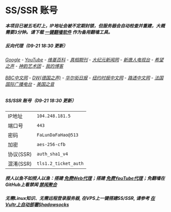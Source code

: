 # SS/SSR 账号 

##### 本项目已被五毛盯上，IP地址会被不定期封锁，但服务器会自动检查并重建，大概需要3分钟。请下载 [一键翻墙软件](https://github.com/gfw-breaker/nogfw/blob/master/README.md) 作为备用翻墙工具。

##### 反向代理（09-21 18:30 更新）
######  [Google](http://139.180.192.10:8888/search?q=425事件) - [YouTube](https://nogfw.the-youtube.win) - [维基百科](http://139.180.192.10:8100/wiki/喬高-麥塔斯調查報告) - [真相期刊](http://139.180.192.10:8300/display.aspx?category_id=3&zhuanti_id=2) - [大纪元新闻网](http://139.180.192.10:10080) - [新唐人电视台](http://139.180.192.10:8000) - [希望之声](http://139.180.192.10:8200) - [神韵艺术团](http://139.180.192.10:8000/xtr/gb/prog673.html) - [我的博客](http://139.180.192.10:10000/)<br/> <br/> [BBC中文网](http://139.180.192.10:9100/zhongwen) - [DW(德国之声)](http://139.180.192.10:9200/zh/在线报导/s-9058?&zhongwen=simp) - [华尔街日报](http://139.180.192.10:9300) - [纽约时报中文网](http://139.180.192.10:9400) - [路透中文网](http://139.180.192.10:9500/) - [法国国际广播电台](http://139.180.192.10:9600/) - [美国之音](http://139.180.192.10:9700/) 

##### SS/SSR 账号（09-21 18:30 更新）
|||
|-|-|
|IP地址|`104.248.181.5`|
|端口号|`443` |
|密码|`FaLunDaFaHao@513`|  
|加密|`aes-256-cfb`|
|协议(SSR) |`auth_sha1_v4`|  
|混淆(SSR) |`tls1.2_ticket_auth`|  

##### 授人以鱼不如授人以渔：搭建 [免费Web代理](https://github.com/no-gfw/heroku-node-proxy#--end--)；搭建 [免费YouTube代理](https://github.com/gfw-breaker/you2php-heroku#--end--)；免翻墙在GitHub上看禁闻 [禁闻聚合](https://github.com/gfw-breaker/banned-news/blob/master/README.md)

##### 无需Linux知识、无需远程登录服务器, 在VPS上一键搭建SS/SSR, 请参考 [在Vultr上自动部署Shadowsocks](https://gfw-breaker.win/vultr%e9%83%a8%e7%bd%b2ss/) 
